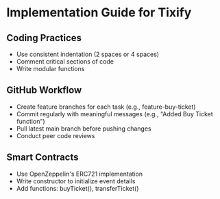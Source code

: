 # Implementation Guide for Tixify

## Coding Practices
- Use consistent indentation (2 spaces or 4 spaces)
- Comment critical sections of code
- Write modular functions

## GitHub Workflow
- Create feature branches for each task (e.g., feature-buy-ticket)
- Commit regularly with meaningful messages (e.g., "Added Buy Ticket function")
- Pull latest main branch before pushing changes
- Conduct peer code reviews

## Smart Contracts
- Use OpenZeppelin's ERC721 implementation
- Write constructor to initialize event details
- Add functions: buyTicket(), transferTicket()
